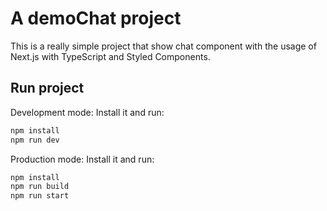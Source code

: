 # A demoChat project

This is a really simple project that show chat component with the usage of Next.js with TypeScript and Styled Components.

## Run project

Development mode: Install it and run:

```bash
npm install
npm run dev
```

Production mode: Install it and run:

```bash
npm install
npm run build
npm run start
```